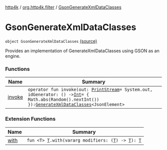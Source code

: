 [http4k](../../index.md) / [org.http4k.filter](../index.md) / [GsonGenerateXmlDataClasses](./index.md)

# GsonGenerateXmlDataClasses

`object GsonGenerateXmlDataClasses` [(source)](https://github.com/http4k/http4k/blob/master/http4k-format-xml/src/main/kotlin/org/http4k/filter/GsonGenerateXmlDataClasses.kt#L11)

Provides an implementation of GenerateXmlDataClasses using GSON as an engine.

### Functions

| Name | Summary |
|---|---|
| [invoke](invoke.md) | `operator fun invoke(out: `[`PrintStream`](https://docs.oracle.com/javase/9/docs/api/java/io/PrintStream.html)` = System.out, idGenerator: () -> `[`Int`](https://kotlinlang.org/api/latest/jvm/stdlib/kotlin/-int/index.html)` = { Math.abs(Random().nextInt()) }): `[`GenerateXmlDataClasses`](../-generate-xml-data-classes/index.md)`<JsonElement>` |

### Extension Functions

| Name | Summary |
|---|---|
| [with](../../org.http4k.core/with.md) | `fun <T> `[`T`](../../org.http4k.core/with.md#T)`.with(vararg modifiers: (`[`T`](../../org.http4k.core/with.md#T)`) -> `[`T`](../../org.http4k.core/with.md#T)`): `[`T`](../../org.http4k.core/with.md#T) |
